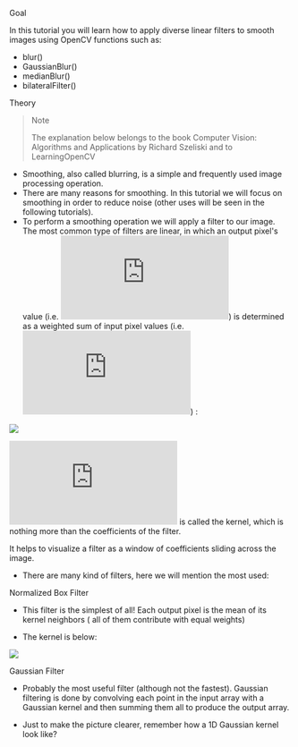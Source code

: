 Goal 

In this tutorial you will learn how to apply diverse linear filters to smooth images using OpenCV functions such as:

* blur()
* GaussianBlur()
* medianBlur()
* bilateralFilter()

Theory 

> Note
>
> The explanation below belongs to the book Computer Vision: Algorithms and Applications by Richard Szeliski and to LearningOpenCV

* Smoothing, also called blurring, is a simple and frequently used image processing operation.
* There are many reasons for smoothing. In this tutorial we will focus on smoothing in order to reduce noise (other uses will be seen in the following tutorials).
* To perform a smoothing operation we will apply a filter to our image. The most common type of filters are linear, in which an output pixel's value (i.e. ![](http://latex.codecogs.com/gif.latex?g(i,j))) is determined as a weighted sum of input pixel values (i.e. ![](http://latex.codecogs.com/gif.latex?f(i+k,j+l))) :

![](http://latex.codecogs.com/gif.latex?g(i,j)=\sum_{k,l}f(i+k,j+l)h(k,l))

![](http://latex.codecogs.com/gif.latex?h(k,l)) is called the kernel, which is nothing more than the coefficients of the filter.

It helps to visualize a filter as a window of coefficients sliding across the image.

* There are many kind of filters, here we will mention the most used:

Normalized Box Filter

* This filter is the simplest of all! Each output pixel is the mean of its kernel neighbors ( all of them contribute with equal weights)

* The kernel is below:

![](http://latex.codecogs.com/gif.download?K%3D%5Cdfrac%7B1%7D%7BK_%7Bwidth%7D%5Ccdot%7BK_%7Bheight%7D%7D%7D%5Cbegin%7Bbmatrix%7D1%261%261%26...%261%5C%5C1%261%261%26...%261%5C%5C.%26.%26.%26...%26%201%5C%5C.%26.%26.%26...%261%5C%5C1%261%261%26...%261%5Cend%7Bbmatrix%7D)

Gaussian Filter

* Probably the most useful filter (although not the fastest). Gaussian filtering is done by convolving each point in the input array with a Gaussian kernel and then summing them all to produce the output array.

* Just to make the picture clearer, remember how a 1D Gaussian kernel look like?